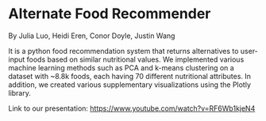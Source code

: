 # Alternate Food Recommender

By Julia Luo, Heidi Eren, Conor Doyle, Justin Wang

It is a python food recommendation system that returns alternatives to user-input foods based on similar nutritional values. We implemented various machine learning methods such as PCA and k-means clustering on a dataset with ~8.8k foods, each having 70 different nutritional attributes. In addition, we created various supplementary visualizations using the Plotly library. 

Link to our presentation: https://www.youtube.com/watch?v=RF6Wb1kjeN4 
